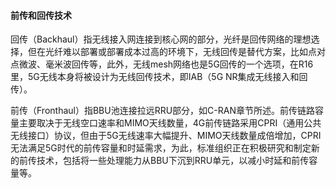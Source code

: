 #### 前传和回传技术

回传（Backhaul）指无线接入网连接到核心网的部分，光纤是回传网络的理想选择，但在光纤难以部署或部署成本过高的环境下，无线回传是替代方案，比如点对点微波、毫米波回传等，此外，无线mesh网络也是5G回传的一个选项，在R16里，5G无线本身将被设计为无线回传技术，即IAB（5G NR集成无线接入和回传）。

前传（Fronthaul）指BBU池连接拉远RRU部分，如C-RAN章节所述。前传链路容量主要取决于无线空口速率和MIMO天线数量，4G前传链路采用CPRI（通用公共无线接口）协议，但由于5G无线速率大幅提升、MIMO天线数量成倍增加，CPRI无法满足5G时代的前传容量和时延需求，为此，标准组织正在积极研究和制定新的前传技术，包括将一些处理能力从BBU下沉到RRU单元，以减小时延和前传容量等。